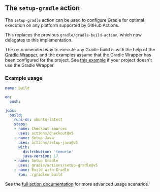 ## The `setup-gradle` action

The `setup-gradle` action can be used to configure Gradle for optimal execution on any platform supported by GitHub Actions.

This replaces the previous `gradle/gradle-build-action`, which now delegates to this implementation.

The recommended way to execute any Gradle build is with the help of the [Gradle Wrapper](https://docs.gradle.org/current/userguide/gradle_wrapper.html), and the examples assume that the Gradle Wrapper has been configured for the project. See [this example](../docs/setup-gradle.md#build-with-a-specific-gradle-version) if your project doesn't use the Gradle Wrapper.

### Example usage

```yaml
name: Build

on:
  push:

jobs:
  build:
    runs-on: ubuntu-latest
    steps:
    - name: Checkout sources
      uses: actions/checkout@v5
    - name: Setup Java
      uses: actions/setup-java@v5
      with:
        distribution: 'temurin'
        java-version: 17
    - name: Setup Gradle
      uses: gradle/actions/setup-gradle@v5
    - name: Build with Gradle
      run: ./gradlew build
```

See the [full action documentation](../docs/setup-gradle.md) for more advanced usage scenarios.
